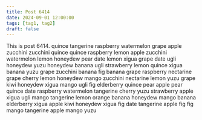 ```yaml
---
title: Post 6414
date: 2024-09-01 12:00:00
tags: [tag1, tag2]
draft: false
---
```

This is post 6414.
quince
tangerine
raspberry
watermelon
grape
apple
zucchini
zucchini
quince
quince
raspberry
lemon
apple
zucchini
watermelon
lemon
honeydew
pear
date
lemon
xigua
grape
date
ugli
honeydew
yuzu
honeydew
banana
ugli
strawberry
lemon
quince
xigua
banana
yuzu
grape
zucchini
banana
fig
banana
grape
raspberry
nectarine
grape
cherry
lemon
honeydew
mango
zucchini
nectarine
lemon
yuzu
grape
kiwi
honeydew
xigua
mango
ugli
fig
elderberry
quince
pear
apple
pear
quince
date
raspberry
watermelon
tangerine
cherry
yuzu
strawberry
apple
xigua
ugli
mango
tangerine
lemon
orange
banana
honeydew
mango
banana
elderberry
xigua
apple
kiwi
honeydew
xigua
fig
date
tangerine
apple
fig
fig
mango
tangerine
apple
mango
yuzu
